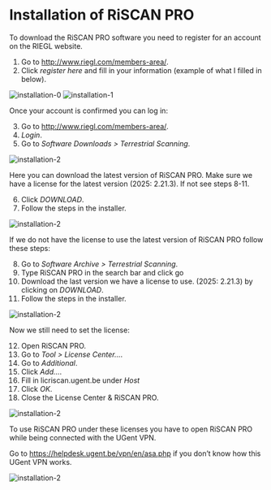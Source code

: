 # Installation of RiSCAN PRO
To download the RiSCAN PRO software you need to register for an account on the RIEGL website.

1. Go to http://www.riegl.com/members-area/. 
2. Click *register here* and fill in your information (example of what I filled in below).

![installation-0](./img/1_installation-0.png)
![installation-1](./img/1_installation-1.png)

Once your account is confirmed you can log in:

3. Go to http://www.riegl.com/members-area/. 
4. *Login*.
5. Go to *Software Downloads > Terrestrial Scanning*.

![installation-2](./img/1_installation-2.png)

Here you can download the latest version of RiSCAN PRO. Make sure we have a license for the latest version (2025: 2.21.3). If not see steps 8-11.

6. Click *DOWNLOAD*.
7. Follow the steps in the installer. 

![installation-2](./img/1_installation-3.png)

If we do not have the license to use the latest version of RiSCAN PRO follow these steps: 

8. Go to *Software Archive > Terrestrial Scanning*. 
9. Type RiSCAN PRO in the search bar and click go
10. Download the last version we have a license to use. (2025: 2.21.3) by clicking on *DOWNLOAD*.
11. Follow the steps in the installer.

![installation-2](./img/1_installation-4.png)

Now we still need to set the license:

12. Open RiSCAN PRO.
13. Go to *Tool > License Center…*.
14. Go to *Additional*.
15. Click *Add…*.
16. Fill in licriscan.ugent.be under *Host*
17. Click *OK*.
18. Close the License Center & RiSCAN PRO.

![installation-2](./img/1_installation-5.png)

To use RiSCAN PRO under these licenses you have to open RiSCAN PRO while being connected with the UGent VPN.

Go to https://helpdesk.ugent.be/vpn/en/asa.php if you don’t know how this UGent VPN works.

![installation-2](./img/1_installation-6.png)

